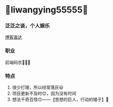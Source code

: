 # 🍉liwangying55555🍉

### 泛泛之谈，个人娱乐
[博客直达](http://110.41.53.191/)

### 职业
前端码农🍉🍊🍓

### 特点
1. 很少打理，所以经常落灰😃
2. 项目更新不及时😊，因为没有时间
3. 想法千奇百怪🙃——【思想的巨人，行动的矮子】😬
